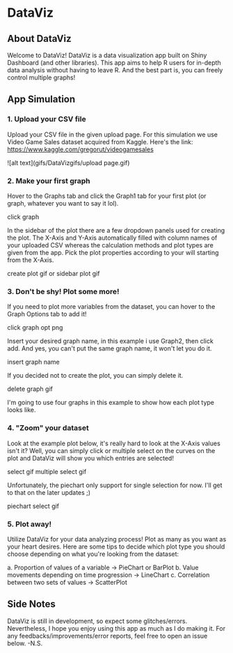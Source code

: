 # DataViz
## About DataViz
Welcome to DataViz! DataViz is a data visualization app built on Shiny Dashboard (and other libraries). This app aims to help R users for in-depth data analysis without having to leave R. And the best part is, you can freely control multiple graphs!

## App Simulation
### 1. Upload your CSV file
Upload your CSV file in the given upload page. For this simulation we use Video Game Sales dataset acquired from Kaggle. Here's the link: https://www.kaggle.com/gregorut/videogamesales

![alt text](gifs/DataVizgifs/upload page.gif)

### 2. Make your first graph
Hover to the Graphs tab and click the Graph1 tab for your first plot (or graph, whatever you want to say it lol).

click graph

In the sidebar of the plot there are a few dropdown panels used for creating the plot. The X-Axis and Y-Axis automatically filled with column names of your uploaded CSV whereas the calculation methods and plot types are given from the app. Pick the plot properties according to your will starting from the X-Axis.

create plot gif
or sidebar plot gif

### 3. Don't be shy! Plot some more!
If you need to plot more variables from the dataset, you can hover to the Graph Options tab to add it!

click graph opt png

Insert your desired graph name, in this example i use Graph2, then click add. And yes, you can't put the same graph name, it won't let you do it.

insert graph name

If you decided not to create the plot, you can simply delete it.

delete graph gif

I'm going to use four graphs in this example to show how each plot type looks like.

### 4. "Zoom" your dataset
Look at the example plot below, it's really hard to look at the X-Axis values isn't it? Well, you can simply click or multiple select on the curves on the plot and DataViz will show you which entries are selected!

select gif
multiple select gif

Unfortunately, the piechart only support for single selection for now. I'll get to that on the later updates ;)

piechart select gif

### 5. Plot away!
Utilize DataViz for your data analyzing process! Plot as many as you want as your heart desires. Here are some tips to decide which plot type you should choose depending on what you're looking from the dataset:

a. Proportion of values of a variable -> PieChart or BarPlot
b. Value movements depending on time progression -> LineChart
c. Correlation between two sets of values -> ScatterPlot

## Side Notes
DataViz is still in development, so expect some glitches/errors. Nevertheless, I hope you enjoy using this app as much as I do making it. For any feedbacks/improvements/error reports, feel free to open an issue below. -N.S.
